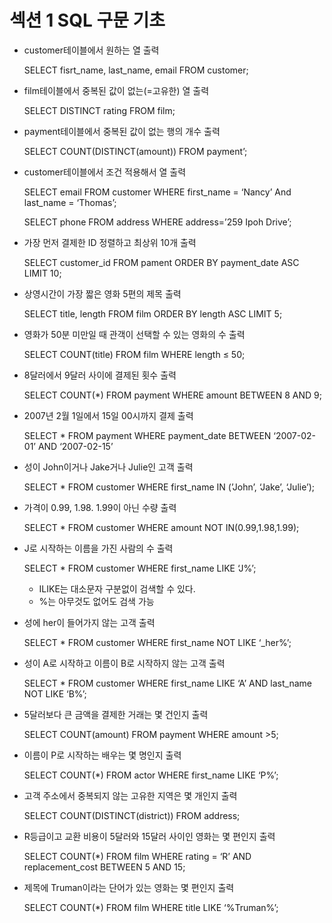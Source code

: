 # 섹션 1 SQL 구문 기초

- customer테이블에서 원하는 열 출력

    SELECT fisrt_name, last_name, email FROM customer;

- film테이블에서 중복된 값이 없는(=고유한) 열 출력

    SELECT DISTINCT rating FROM film;

- payment테이블에서 중복된 값이 없는 행의 개수 출력

    SELECT COUNT(DISTINCT(amount)) FROM payment’;

- customer테이블에서 조건 적용해서 열 출력

    SELECT email FROM customer
    WHERE first_name = ‘Nancy’
    And last_name = ‘Thomas’;

    SELECT phone FROM address
    WHERE address=’259 Ipoh Drive’;

- 가장 먼저 결제한 ID 정렬하고 최상위 10개 출력

    SELECT customer_id FROM pament
    ORDER BY payment_date ASC
    LIMIT 10;

- 상영시간이 가장 짧은 영화 5편의 제목 출력

    SELECT title, length FROM film
    ORDER BY length ASC
    LIMIT 5;

- 영화가 50분 미만일 때 관객이 선택할 수 있는 영화의 수 출력

    SELECT COUNT(title) FROM film
    WHERE length ≤ 50;

- 8달러에서 9달러 사이에 결제된 횟수 출력

    SELECT COUNT(*) FROM payment
    WHERE amount BETWEEN 8 AND 9;

- 2007년 2월 1일에서 15일 00시까지 결제 출력

    SELECT * FROM payment
    WHERE payment_date BETWEEN ‘2007-02-01’ AND ‘2007-02-15’

- 성이 John이거나 Jake거나 Julie인 고객 출력

    SELECT * FROM customer
    WHERE first_name IN (’John’, ‘Jake’, ‘Julie’);

- 가격이 0.99, 1.98. 1.99이 아닌 수량 출력

    SELECT * FROM customer
    WHERE amount NOT IN(0.99,1.98,1.99);

- J로 시작하는 이름을 가진 사람의 수 출력

    SELECT * FROM customer
    WHERE first_name LIKE ‘J%’;

    - ILIKE는 대소문자 구분없이 검색할 수 있다.
    - %는 아무것도 없어도 검색 가능

- 성에 her이 들어가지 않는 고객 출력

    SELECT * FROM customer
    WHERE first_name NOT LIKE ‘_her%’;

- 성이 A로 시작하고 이름이 B로 시작하지 않는 고객 출력

    SELECT * FROM customer
    WHERE first_name LIKE ‘A’ AND last_name NOT LIKE ‘B%’;

- 5달러보다 큰 금액을 결제한 거래는 몇 건인지 출력

    SELECT COUNT(amount) FROM payment
    WHERE amount >5;

- 이름이 P로 시작하는 배우는 몇 명인지 출력

    SELECT COUNT(*) FROM actor
    WHERE first_name LIKE ‘P%’;

- 고객 주소에서 중복되지 않는 고유한 지역은 몇 개인지 출력

    SELECT COUNT(DISTINCT(district))
    FROM address;

- R등급이고 교환 비용이 5달러와 15달러 사이인 영화는 몇 편인지 출력

    SELECT COUNT(*) FROM film
    WHERE rating = ‘R’
    AND replacement_cost BETWEEN 5 AND 15;

- 제목에 Truman이라는 단어가 있는 영화는 몇 편인지 출력

    SELECT COUNT(*) FROM film
    WHERE title LIKE ‘%Truman%’;